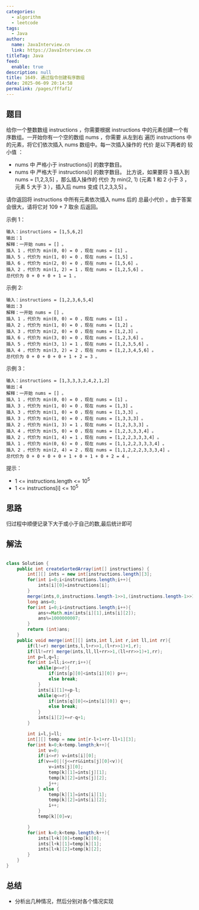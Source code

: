 ```yaml
---
categories: 
  - algorithm
  - leetcode
tags: 
  - Java
author: 
  name: JavaInterview.cn
  link: https://JavaInterview.cn
titleTag: Java
feed: 
  enable: true
description: null
title: 1649. 通过指令创建有序数组
date: 2025-06-09 20:14:58
permalink: /pages/fffaf1/
---
```


## 题目

给你一个整数数组 instructions ，你需要根据 instructions 中的元素创建一个有序数组。一开始你有一个空的数组 nums ，你需要 从左到右 遍历 instructions 中的元素，将它们依次插入 nums 数组中。每一次插入操作的 代价 是以下两者的 较小值 ：

* nums 中 严格小于  instructions[i] 的数字数目。
* nums 中 严格大于  instructions[i] 的数字数目。
比方说，如果要将 3 插入到 nums = [1,2,3,5] ，那么插入操作的 代价 为 min(2, 1) (元素 1 和  2 小于 3 ，元素 5 大于 3 ），插入后 nums 变成 [1,2,3,3,5] 。

请你返回将 instructions 中所有元素依次插入 nums 后的 总最小代价 。由于答案会很大，请将它对 109 + 7 取余 后返回。



示例 1：

    输入：instructions = [1,5,6,2]
    输出：1
    解释：一开始 nums = [] 。
    插入 1 ，代价为 min(0, 0) = 0 ，现在 nums = [1] 。
    插入 5 ，代价为 min(1, 0) = 0 ，现在 nums = [1,5] 。
    插入 6 ，代价为 min(2, 0) = 0 ，现在 nums = [1,5,6] 。
    插入 2 ，代价为 min(1, 2) = 1 ，现在 nums = [1,2,5,6] 。
    总代价为 0 + 0 + 0 + 1 = 1 。
示例 2:

    输入：instructions = [1,2,3,6,5,4]
    输出：3
    解释：一开始 nums = [] 。
    插入 1 ，代价为 min(0, 0) = 0 ，现在 nums = [1] 。
    插入 2 ，代价为 min(1, 0) = 0 ，现在 nums = [1,2] 。
    插入 3 ，代价为 min(2, 0) = 0 ，现在 nums = [1,2,3] 。
    插入 6 ，代价为 min(3, 0) = 0 ，现在 nums = [1,2,3,6] 。
    插入 5 ，代价为 min(3, 1) = 1 ，现在 nums = [1,2,3,5,6] 。
    插入 4 ，代价为 min(3, 2) = 2 ，现在 nums = [1,2,3,4,5,6] 。
    总代价为 0 + 0 + 0 + 0 + 1 + 2 = 3 。
示例 3：

    输入：instructions = [1,3,3,3,2,4,2,1,2]
    输出：4
    解释：一开始 nums = [] 。
    插入 1 ，代价为 min(0, 0) = 0 ，现在 nums = [1] 。
    插入 3 ，代价为 min(1, 0) = 0 ，现在 nums = [1,3] 。
    插入 3 ，代价为 min(1, 0) = 0 ，现在 nums = [1,3,3] 。
    插入 3 ，代价为 min(1, 0) = 0 ，现在 nums = [1,3,3,3] 。
    插入 2 ，代价为 min(1, 3) = 1 ，现在 nums = [1,2,3,3,3] 。
    插入 4 ，代价为 min(5, 0) = 0 ，现在 nums = [1,2,3,3,3,4] 。
    ​​​​​插入 2 ，代价为 min(1, 4) = 1 ，现在 nums = [1,2,2,3,3,3,4] 。
    插入 1 ，代价为 min(0, 6) = 0 ，现在 nums = [1,1,2,2,3,3,3,4] 。
    插入 2 ，代价为 min(2, 4) = 2 ，现在 nums = [1,1,2,2,2,3,3,3,4] 。
    总代价为 0 + 0 + 0 + 0 + 1 + 0 + 1 + 0 + 2 = 4 。


提示：

* 1 <= instructions.length <= 10<sup>5</sup>
* 1 <= instructions[i] <= 10<sup>5</sup>
## 思路

归过程中顺便记录下大于或小于自己的数,最后统计即可

## 解法
```java

class Solution {
    public int createSortedArray(int[] instructions) {
        int[][] ints = new int[instructions.length][3];
        for(int i=0;i<instructions.length;i++){
            ints[i][0]=instructions[i];
        }
        merge(ints,0,instructions.length-1>>1,(instructions.length-1>>1)+1,instructions.length-1);
        long ans=0;
        for(int i=0;i<instructions.length;i++){
            ans+=Math.min(ints[i][1],ints[i][2]);
            ans%=1000000007;
        }
        return (int)ans;
    }
    public void merge(int[][] ints,int l,int r,int ll,int rr){
        if(l!=r) merge(ints,l,l+r>>1,(l+r>>1)+1,r);
        if(ll!=rr) merge(ints,ll,ll+rr>>1,(ll+rr>>1)+1,rr);
        int p=l,q=l;
        for(int i=ll;i<=rr;i++){
            while(p<=r){
                if(ints[p][0]<ints[i][0]) p++;
                else break;
            }
            ints[i][1]+=p-l;
            while(q<=r){
                if(ints[q][0]<=ints[i][0]) q++;
                else break;
            }
            ints[i][2]+=r-q+1;
        }

        int i=l,j=ll;
        int[][] temp = new int[r-l+1+rr-ll+1][3];
        for(int k=0;k<temp.length;k++){
            int v=0;
            if(i<=r) v=ints[i][0];
            if(v==0||(j<=rr&&ints[j][0]<v)){
                v=ints[j][0];
                temp[k][1]=ints[j][1];
                temp[k][2]=ints[j][2];
                j++;
            } else {
                temp[k][1]=ints[i][1];
                temp[k][2]=ints[i][2];
                i++;
            }
            temp[k][0]=v;

        }
        for(int k=0;k<temp.length;k++){
            ints[l+k][0]=temp[k][0];
            ints[l+k][1]=temp[k][1];
            ints[l+k][2]=temp[k][2];
        }
    }
}
```

## 总结

- 分析出几种情况，然后分别对各个情况实现 
